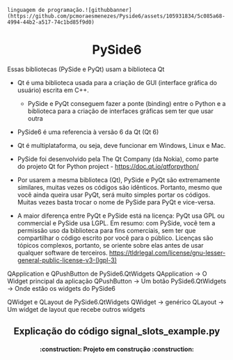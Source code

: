     linguagem de programação.![githubbanner](https://github.com/pcmoraesmenezes/Pyside6/assets/105931834/5c085a68-4994-44b2-a517-74c1bd85f9d0)
<h1 align="center"> PySide6 </h1>

 Essas bibliotecas (PySide e PyQt) usam a biblioteca Qt
  - Qt é uma biblioteca usada para a criação de GUI (interface gráfica
    do usuário) escrita em C++.
    - PySide e PyQt conseguem fazer a ponte (binding) entre o Python e a
    biblioteca para a criação de interfaces gráficas sem ter que usar outra

  - PySide6 é uma referencia à versão 6 da Qt (Qt 6)
  - Qt é multiplataforma, ou seja, deve funcionar em Windows, Linux e Mac.

 - PySide foi desenvolvido pela The Qt Company (da Nokia), como parte do
    projeto Qt for Python project - https://doc.qt.io/qtforpython/
  - Por usarem a mesma biblioteca (Qt), PySide e PyQt são extremamente
    similares, muitas vezes os códigos são idênticos. Portanto, mesmo que você
    ainda queira usar PyQt, será muito simples portar os códigos. Muitas vezes
    basta trocar o nome de PySide para PyQt e vice-versa.
  - A maior diferença entre PyQt e PySide está na licença:
    PyQt usa GPL ou commercial e PySide usa LGPL.
    Em resumo: com PySide, você tem a permissão uso da biblioteca para fins
    comerciais, sem ter que compartilhar o código escrito por você para o
    público.
    Licenças são tópicos complexos, portanto, se oriente sobre elas
    antes de usar qualquer software de terceiros.
    https://tldrlegal.com/license/gnu-lesser-general-public-license-v3-(lgpl-3)

 QApplication e QPushButton de PySide6.QtWidgets
  QApplication -> O Widget principal da aplicação
  QPushButton -> Um botão
  PySide6.QtWidgets -> Onde estão os widgets do PySide6

 QWidget e QLayout de PySide6.QtWidgets
  QWidget -> genérico
  QLayout -> Um widget de layout que recebe outros widgets

<h2 align="center"> Explicação do código signal_slots_example.py </h2>

<h4 align="center"> 
    :construction:  Projeto em construção  :construction:
</h4>
